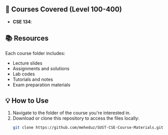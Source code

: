 
## 🔖 Courses Covered (Level 100-400)
- **CSE 134**:

## 📚 Resources
Each course folder includes:
- Lecture slides
- Assignments and solutions
- Lab codes
- Tutorials and notes
- Exam preparation materials

## 💡 How to Use
1. Navigate to the folder of the course you're interested in.
2. Download or clone this repository to access the files locally:
   ```bash
   git clone https://github.com/meheduz/SUST-CSE-Course-Materials.git
